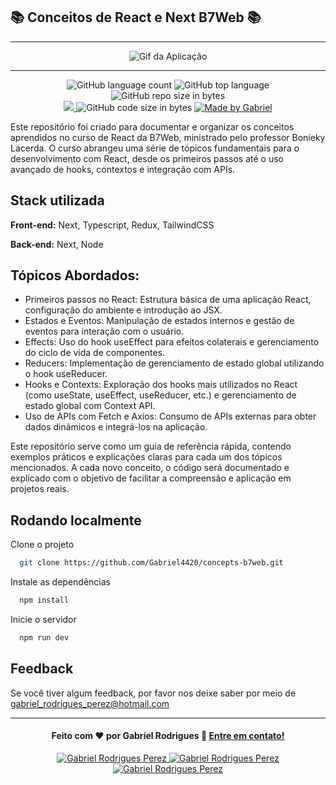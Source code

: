 
## 📚  Conceitos de React e Next B7Web 📚

---

<p align="center">
  <img alt="Gif da Aplicação" src="images/HomeApp.png" />
</p>

---

<p align="center">
   <img alt="GitHub language count" src="https://img.shields.io/github/languages/count/Gabriel4420/concepts-b7web">

  <img alt="GitHub top language" src="https://img.shields.io/github/languages/top/Gabriel4420/concepts-b7web?logo=html">

  <img alt="GitHub repo size in bytes" src="https://img.shields.io/github/repo-size/Gabriel4420/concepts-b7web?color=green">

  <br>
  
  <a href="https://www.codacy.com/manual/Gabriel4420/concepts-b7web?utm_source=github.com&amp;utm_medium=referral&amp;utm_content=Gabriel4420/concepts-b7web&amp;utm_campaign=Badge_Grade">
    <img src="https://app.codacy.com/project/badge/Grade/6dd6b46abeb14e99935a2b9ac5c6ede2"/>
  </a>
  
  <img alt="GitHub code size in bytes" src="https://img.shields.io/github/last-commit/Gabriel4420/concepts-b7web">


  <a href="https://www.linkedin.com/in/gabriel-rodrigues-perez-2069b072/">
    <img alt="Made by Gabriel" src="https://img.shields.io/badge/made%20by-Gabriel-%2304D361">
  </a>
</p>




Este repositório foi criado para documentar e organizar os conceitos aprendidos no curso de React da B7Web, ministrado pelo professor Bonieky Lacerda. O curso abrangeu uma série de tópicos fundamentais para o desenvolvimento com React, desde os primeiros passos até o uso avançado de hooks, contextos e integração com APIs.




## Stack utilizada

**Front-end:** Next, Typescript, Redux, TailwindCSS

**Back-end:** Next, Node


## Tópicos Abordados:

- Primeiros passos no React: Estrutura básica de uma aplicação React, configuração do ambiente e introdução ao JSX.
- Estados e Eventos: Manipulação de estados internos e gestão de eventos para interação com o usuário.
- Effects: Uso do hook useEffect para efeitos colaterais e gerenciamento do ciclo de vida de componentes.
- Reducers: Implementação de gerenciamento de estado global utilizando o hook useReducer.
- Hooks e Contexts: Exploração dos hooks mais utilizados no React (como useState, useEffect, useReducer, etc.) e gerenciamento de estado global com Context API.
- Uso de APIs com Fetch e Axios: Consumo de APIs externas para obter dados dinâmicos e integrá-los na aplicação.

Este repositório serve como um guia de referência rápida, contendo exemplos práticos e explicações claras para cada um dos tópicos mencionados. A cada novo conceito, o código será documentado e explicado com o objetivo de facilitar a compreensão e aplicação em projetos reais.
## Rodando localmente

Clone o projeto

```bash
  git clone https://github.com/Gabriel4420/concepts-b7web.git
```
Instale as dependências

```bash
  npm install
```
Inicie o servidor

```bash
  npm run dev
```


## Feedback

Se você tiver algum feedback, por favor nos deixe saber por meio de gabriel_rodrigues_perez@hotmail.com 

---

<h4 align="center">
  Feito com ❤️ por Gabriel Rodrigues 👋️ <a href="mailto:gabriel_rodrigues_perez@hotmail.com">Entre em contato!</a>
</h4>

<p align="center">

  <a href="https://www.linkedin.com/in/gabriel-rodrigues-perez-2069b072/">
    <img alt="Gabriel Rodrigues Perez" src="https://img.shields.io/badge/LinkedIn-Gabriel_Rodrigues-0e76a8?style=flat&logoColor=white&logo=linkedin">
  </a>
  <a href="https://www.facebook.com/gabriel.rodrigues.perez">
    <img alt="Gabriel Rodrigues Perez" src="https://img.shields.io/badge/Facebook-Gabriel_Rodrigues-1778F2?style=flat&logoColor=white&logo=facebook">
  </a>
  <a href="https://www.instagram.com/gabriel_rodrigues_perez/">
    <img alt="Gabriel Rodrigues Perez" src="https://img.shields.io/badge/Instagram-@gabriel4420-833AB4?style=flat&logoColor=white&logo=instagram">
  </a>
  
  
</p>


